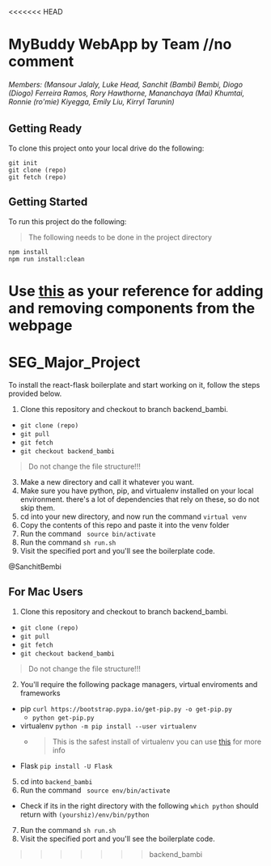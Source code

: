 <<<<<<< HEAD
# MyBuddy WebApp by Team //no comment 
###### Members: (Mansour Jalaly, Luke Head, Sanchit (Bambi) Bembi, Diogo (Diogo) Ferreira Ramos, Rory Hawthorne, Mananchaya (Mai) Khumtai, Ronnie (ro'mie) Kiyegga, Emily Liu, Kirryl Tarunin)

## Getting Ready
To clone this project onto your local drive do the following:
```
git init
git clone (repo)
git fetch (repo)
```
## Getting Started
To run this project do the following:
>The following needs to be done in the project directory
```
npm install
npm run install:clean
```
Use [this](https://demos.creative-tim.com/paper-dashboard-react/#/documentation/tutorial) as your reference for adding and removing components from the webpage 
=======
# SEG_Major_Project

To install the react-flask boilerplate and start working on it, follow the steps provided below. 

1. Clone this repository and checkout to branch backend_bambi.
  - `git clone (repo)` 
  - `git pull`
  - `git fetch`
  - `git checkout backend_bambi`
  > Do not change the file structure!!!
3. Make a new directory and call it whatever you want.
4. Make sure you have python, pip, and virtualenv installed on your local environment. there's a lot of dependencies that rely on these, so do not skip them. 
5. cd into your new directory, and now run the command ```virtual venv```
6. Copy the contents of this repo and paste it into the venv folder
7. Run the command ``` source bin/activate```
8. Run the command ```sh run.sh```
9. Visit the specified port and you'll see the boilerplate code. 

@SanchitBembi

## For Mac Users

1. Clone this repository and checkout to branch backend_bambi.
  - `git clone (repo)` 
  - `git pull`
  - `git fetch`
  - `git checkout backend_bambi`
  > Do not change the file structure!!!
2. You'll require the following package managers, virtual enviroments and frameworks
  - pip `curl https://bootstrap.pypa.io/get-pip.py -o get-pip.py`
    - `python get-pip.py`
  - virtualenv `python -m pip install --user virtualenv`
    - > This is the safest install of virtualenv you can use [this](https://packaging.python.org/guides/installing-using-pip-and-virtualenv/) for more info
  - Flask `pip install -U Flask`
5. cd into `backend_bambi`
6. Run the command ``` source env/bin/activate```
  - Check if its in the right directory with the following `which python` should return with `(yourshiz)/env/bin/python`
7. Run the command ```sh run.sh```
8. Visit the specified port and you'll see the boilerplate code. 
>>>>>>> backend_bambi
